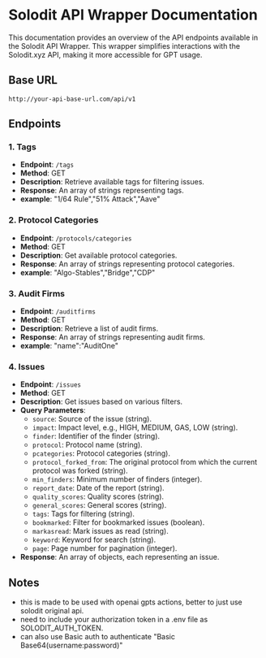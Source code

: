 # Solodit API Wrapper Documentation

This documentation provides an overview of the API endpoints available in the Solodit API Wrapper. This wrapper simplifies interactions with the Solodit.xyz API, making it more accessible for GPT usage.

## Base URL

`http://your-api-base-url.com/api/v1`

## Endpoints

### 1. Tags

- **Endpoint**: `/tags`
- **Method**: GET
- **Description**: Retrieve available tags for filtering issues.
- **Response**: An array of strings representing tags.
- **example**: "1/64 Rule","51% Attack","Aave"

### 2. Protocol Categories

- **Endpoint**: `/protocols/categories`
- **Method**: GET
- **Description**: Get available protocol categories.
- **Response**: An array of strings representing protocol categories.
- **example**: "Algo-Stables","Bridge","CDP"

### 3. Audit Firms

- **Endpoint**: `/auditfirms`
- **Method**: GET
- **Description**: Retrieve a list of audit firms.
- **Response**: An array of strings representing audit firms.
- **example**: "name":"AuditOne"

### 4. Issues

- **Endpoint**: `/issues`
- **Method**: GET
- **Description**: Get issues based on various filters.
- **Query Parameters**:
  - `source`: Source of the issue (string).
  - `impact`: Impact level, e.g., HIGH, MEDIUM, GAS, LOW (string).
  - `finder`: Identifier of the finder (string).
  - `protocol`: Protocol name (string).
  - `pcategories`: Protocol categories (string).
  - `protocol_forked_from`: The original protocol from which the current protocol was forked (string).
  - `min_finders`: Minimum number of finders (integer).
  - `report_date`: Date of the report (string).
  - `quality_scores`: Quality scores (string).
  - `general_scores`: General scores (string).
  - `tags`: Tags for filtering (string).
  - `bookmarked`: Filter for bookmarked issues (boolean).
  - `markasread`: Mark issues as read (string).
  - `keyword`: Keyword for search (string).
  - `page`: Page number for pagination (integer).
- **Response**: An array of objects, each representing an issue.

## Notes

- this is made to be used with openai gpts actions, better to just use solodit original api.
- need to include your authorization token in a .env file as SOLODIT_AUTH_TOKEN.
- can also use Basic auth to authenticate "Basic Base64(username:password)"